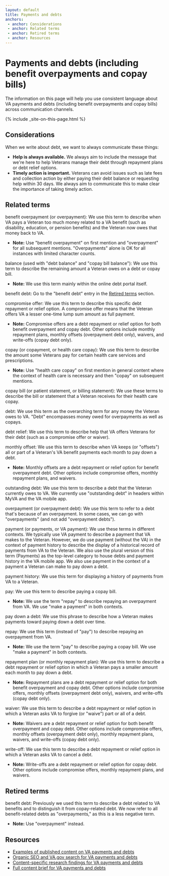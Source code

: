 ```yaml
---
layout: default
title: Payments and debts
anchors:
 - anchor: Considerations
 - anchor: Related terms
 - anchor: Retired terms
 - anchor: Resources
---
```


# Payments and debts (including benefit overpayments and copay bills)

The information on this page will help you use consistent language about VA payments and debts (including benefit overpayments and copay bills) across communication channels.

{% include _site-on-this-page.html %}

## Considerations

When we write about debt, we want to always communicate these things:

- **Help is always available.** We always aim to include the message that we're here to help Veterans manage their debt through repayment plans or debt relief options.
- **Timely action is important.** Veterans can avoid issues such as late fees and collection action by either paying their debt balance or requesting help within 30 days. We always aim to communicate this to make clear the importance of taking timely action.

## Related terms

benefit overpayment (or overpayment): We use this term to describe when VA pays a Veteran too much money related to a VA benefit (such as disability, education, or pension benefits) and the Veteran now owes that money back to VA.

- **Note:** Use "benefit overpayment" on first mention and "overpayment" for all subsequent mentions. "Overpayments" alone is OK for all instances with limited character counts.

balance (used with "debt balance" and "copay bill balance"): We use this term to describe the remaining amount a Veteran owes on a debt or copay bill.

- **Note:** We use this term mainly within the online debt portal itself.

benefit debt: Go to the "benefit debt" entry in the [Retired terms](#retired-terms) section.

compromise offer: We use this term to describe this specific debt repayment or relief option. A compromise offer means that the Veteran offers VA a lesser one-time lump sum amount as full payment.

- **Note:** Compromise offers are a debt repayment or relief option for both benefit overpayment and copay debt. Other options include monthly repayment plans, monthly offsets (overpayment debt only), waivers, and write-offs (copay debt only).

copay (or copayment, or health care copay): We use this term to describe the amount some Veterans pay for certain health care services and prescriptions.

- **Note:** Use "health care copay" on first mention in general content where the context of health care is necessary and then "copay" on subsequent mentions.

copay bill (or patient statement, or billing statement): We use these terms to describe the bill or statement that a Veteran receives for their health care copay.

debt: We use this term as the overarching term for any money the Veteran owes to VA. "Debt" encompasses money owed for overpayments as well as copays.

debt relief: We use this term to describe help that VA offers Veterans for their debt (such as a compromise offer or waiver).

monthly offset: We use this term to describe when VA keeps (or "offsets") all or part of a Veteran's VA benefit payments each month to pay down a debt.

- **Note:** Monthly offsets are a debt repayment or relief option for benefit overpayment debt. Other options include compromise offers, monthly repayment plans, and waivers.

outstanding debt: We use this term to describe a debt that the Veteran currently owes to VA. We currently use "outstanding debt" in headers within MyVA and the VA mobile app.

overpayment (or overpayment debt): We use this term to refer to a debt that's because of an overpayment. In some cases, we can go with "overpayments" (and not add "overpayment debts").

payment (or payments, or VA payment): We use these terms in different contexts. We typically use VA payment to describe a payment that VA makes to the Veteran. However, we do use payment (without the VA) in the context of payment history to describe the display of a historical record of payments from VA to the Veteran. We also use the plural version of this term (Payments) as the top-level category to house debts and payment history in the VA mobile app. We also use payment in the context of a payment a Veteran can make to pay down a debt.

payment history: We use this term for displaying a history of payments from VA to a Veteran.

pay: We use this term to describe paying a copay bill.

- **Note:** We use the term "repay" to describe repaying an overpayment from VA. We use "make a payment" in both contexts.

pay down a debt: We use this phrase to describe how a Veteran makes payments toward paying down a debt over time.

repay: We use this term (instead of "pay") to describe repaying an overpayment from VA.

- **Note:** We use the term "pay" to describe paying a copay bill. We use "make a payment" in both contexts.

repayment plan (or monthly repayment plan): We use this term to describe a debt repayment or relief option in which a Veteran pays a smaller amount each month to pay down a debt.

- **Note:** Repayment plans are a debt repayment or relief option for both benefit overpayment and copay debt. Other options include compromise offers, monthly offsets (overpayment debt only), waivers, and write-offs (copay debt only).

waiver: We use this term to describe a debt repayment or relief option in which a Veteran asks VA to forgive (or "waive") part or all of a debt.

- **Note:** Waivers are a debt repayment or relief option for both benefit overpayment and copay debt. Other options include compromise offers, monthly offsets (overpayment debt only), monthly repayment plans, waivers, and write-offs (copay debt only).

write-off: We use this term to describe a debt repayment or relief option in which a Veteran asks VA to cancel a debt.

- **Note:** Write-offs are a debt repayment or relief option for copay debt. Other options include compromise offers, monthly repayment plans, and waivers.

## Retired terms

benefit debt: Previously we used this term to describe a debt related to VA benefits and to distinguish it from copay-related debt. We now refer to all benefit-related debts as "overpayments," as this is a less negative term.

- **Note:** Use "overpayment" instead.

## Resources

- [Examples of published content on VA payments and debts](https://github.com/department-of-veterans-affairs/va.gov-team/blob/master/products/content/content-briefs/payments-debts-copay-bills.md#example-content-pages-related-to-this-topic)
- [Organic SEO and VA.gov search for VA payments and debts](https://github.com/department-of-veterans-affairs/va.gov-team/blob/master/products/content/content-briefs/payments-debts-copay-bills.md#seo-and-vagov-search)
- [Content-specific research findings for VA payments and debts](https://github.com/department-of-veterans-affairs/va.gov-team/blob/master/products/content/content-briefs/payments-debts-copay-bills.md#content-specific-research-findings)
- [Full content brief for VA payments and debts](https://github.com/department-of-veterans-affairs/va.gov-team/blob/master/products/content/content-briefs/payments-debts-copay-bills.md#overview)
